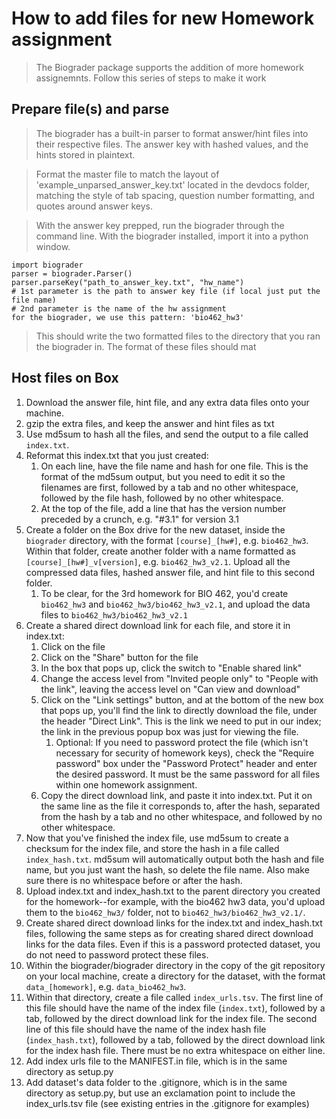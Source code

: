 # How to add files for new Homework assignment

>The Biograder package supports the addition of more homework
>assignemnts.  Follow this series of steps to make it work

## Prepare file(s) and parse
>The biograder has a built-in parser to format answer/hint files
>into their respective files.  The answer key with hashed values, 
>and the hints stored in plaintext.
 
>Format the master file to match the layout of 'example_unparsed_answer_key.txt' 
>located in the devdocs folder, matching the style of tab spacing, question number 
>formatting, and quotes around answer keys.

>With the answer key prepped, run the biograder through the command line.
>With the biograder installed, import it into a python window. 

```
import biograder
parser = biograder.Parser()
parser.parseKey("path_to_answer_key.txt", "hw_name")
# 1st parameter is the path to answer key file (if local just put the file name)
# 2nd parameter is the name of the hw assignment
for the biograder, we use this pattern: 'bio462_hw3'
```
>This should write the two formatted files to the directory that you ran the biograder in.
>The format of these files should mat

## Host files on Box

1. Download the answer file, hint file, and any extra data files onto your machine.
2. gzip the extra files, and keep the answer and hint files as txt
3. Use md5sum to hash all the files, and send the output to a file called `index.txt`.
4. Reformat this index.txt that you just created:
    1. On each line, have the file name and hash for one file. This is the format of the md5sum output, but you need to edit it so the filenames are first, followed by a tab and no other whitespace, followed by the file hash, followed by no other whitespace.
    2. At the top of the file, add a line that has the version number preceded by a crunch, e.g. "#3.1" for version 3.1
5. Create a folder on the Box drive for the new dataset, inside the `biograder` directory, with the format `[course]_[hw#]`, e.g. `bio462_hw3`. Within that folder, create another folder with a name formatted as `[course]_[hw#]_v[version]`, e.g. `bio462_hw3_v2.1`. Upload all the compressed data files, hashed answer file, and hint file to this second folder.
    1. To be clear, for the 3rd homework for BIO 462, you'd create `bio462_hw3` and `bio462_hw3/bio462_hw3_v2.1`, and upload the data files to `bio462_hw3/bio462_hw3_v2.1`
6. Create a shared direct download link for each file, and store it in index.txt:
    1. Click on the file
    2. Click on the "Share" button for the file
    3. In the box that pops up, click the switch to "Enable shared link"
    4. Change the access level from "Invited people only" to "People with the link", leaving the access level on "Can view and download"
    5. Click on the "Link settings" button, and at the bottom of the new box that pops up, you'll find the link to directly download the file, under the header "Direct Link". This is the link we need to put in our index; the link in the previous popup box was just for viewing the file.
        1. Optional: If you need to password protect the file (which isn't necessary for security of homework keys), check the "Require password" box under the "Password Protect" header and enter the desired password. It must be the same password for all files within one homework assignment.
    6. Copy the direct download link, and paste it into index.txt. Put it on the same line as the file it corresponds to, after the hash, separated from the hash by a tab and no other whitespace, and followed by no other whitespace.
7. Now that you've finished the index file, use md5sum to create a checksum for the index file, and store the hash in a file called `index_hash.txt`. md5sum will automatically output both the hash and file name, but you just want the hash, so delete the file name. Also make sure there is no whitespace before or after the hash.
8. Upload index.txt and index_hash.txt to the parent directory you created for the homework--for example, with the bio462 hw3 data, you'd upload them to the `bio462_hw3/` folder, not to `bio462_hw3/bio462_hw3_v2.1/`. 
9. Create shared direct download links for the index.txt and index_hash.txt files, following the same steps as for creating shared direct download links for the data files. Even if this is a password protected dataset, you do not need to password protect these files.
10. Within the biograder/biograder directory in the copy of the git repository on your local machine, create a directory for the dataset, with the format `data_[homework]`, e.g. `data_bio462_hw3`.
11. Within that directory, create a file called `index_urls.tsv`. The first line of this file should have the name of the index file (`index.txt`), followed by a tab, followed by the direct download link for the index file. The second line of this file should have the name of the index hash file (`index_hash.txt`), followed by a tab, followed by the direct download link for the index hash file. There must be no extra whitespace on either line.
12. Add index urls file to the MANIFEST.in file, which is in the same directory as setup.py
13. Add dataset's data folder to the .gitignore, which is in the same directory as setup.py, but use an exclamation point to include the index_urls.tsv file (see existing entries in the .gitignore for examples)

